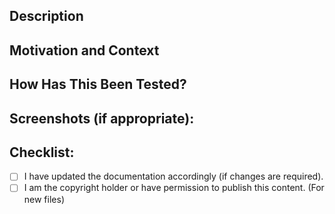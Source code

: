 <!--- Provide a general summary of your changes in the Title above -->

## Description
<!--- Describe your changes in detail -->


## Motivation and Context
<!--- Why is this change required? What problem does it solve? -->
<!--- If it fixes an open issue, please link to the issue here. -->


## How Has This Been Tested?
<!--- Please describe in detail how you tested your changes. -->
<!--- Include details of your testing environment, and the tests you ran to -->
<!--- see how your change affects other areas of the code, etc. -->


## Screenshots (if appropriate):
<!--- Drag-and-drop any relevant screenshots here, if applicable. -->


## Checklist:
<!--- After submitting the PR, check all of the boxes that apply. -->
<!--- You may remove any that do not apply. -->
<!--- If you're unsure about any of these, don't hesitate to ask. We're here to help! -->
- [ ] I have updated the documentation accordingly (if changes are required).
- [ ] I am the copyright holder or have permission to publish this content. (For new files)
